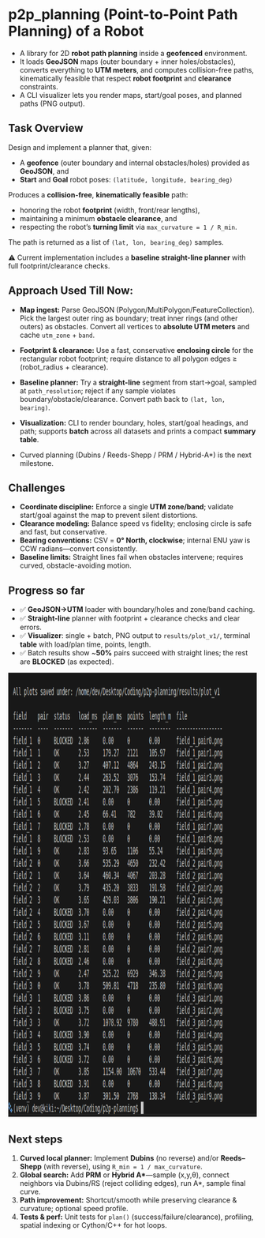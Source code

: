 # p2p_planning (Point-to-Point Path Planning) of a Robot

- A library for 2D **robot path planning** inside a **geofenced** environment.  
- It loads **GeoJSON** maps (outer boundary + inner holes/obstacles), converts everything to **UTM meters**, and computes collision-free paths, kinematically feasible that respect **robot footprint** and **clearance** constraints.
- A CLI visualizer lets you render maps, start/goal poses, and planned paths (PNG output).

## Task Overview

Design and implement a planner that, given:
- A **geofence** (outer boundary and internal obstacles/holes) provided as **GeoJSON**, and
- **Start** and **Goal** robot poses: `(latitude, longitude, bearing_deg)`

Produces a **collision-free**, **kinematically feasible** path:
- honoring the robot **footprint** (width, front/rear lengths),
- maintaining a minimum **obstacle clearance**, and
- respecting the robot’s **turning limit** via `max_curvature = 1 / R_min`.

The path is returned as a list of `(lat, lon, bearing_deg)` samples.

⚠️ Current implementation includes a **baseline straight-line planner** with full footprint/clearance checks. 

## Approach Used Till Now:
- **Map ingest:** Parse GeoJSON (Polygon/MultiPolygon/FeatureCollection). Pick the largest outer ring as boundary; treat inner rings (and other outers) as obstacles. Convert all vertices to **absolute UTM meters** and cache `utm_zone` + `band`.
- **Footprint & clearance:** Use a fast, conservative **enclosing circle** for the rectangular robot footprint; require distance to all polygon edges ≥ (robot_radius + clearance).
- **Baseline planner:** Try a **straight-line** segment from start→goal, sampled at `path_resolution`; reject if any sample violates boundary/obstacle/clearance. Convert path back to `(lat, lon, bearing)`.
- **Visualization:** CLI to render boundary, holes, start/goal headings, and path; supports **batch** across all datasets and prints a compact **summary table**.

- Curved planning (Dubins / Reeds-Shepp / PRM / Hybrid-A*) is the next milestone.

## Challenges
- **Coordinate discipline:** Enforce a single **UTM zone/band**; validate start/goal against the map to prevent silent distortions.
- **Clearance modeling:** Balance speed vs fidelity; enclosing circle is safe and fast, but conservative.
- **Bearing conventions:** CSV = **0° North, clockwise**; internal ENU yaw is CCW radians—convert consistently.
- **Baseline limits:** Straight lines fail when obstacles intervene; requires curved, obstacle-avoiding motion.

## Progress so far
- ✅ **GeoJSON→UTM** loader with boundary/holes and zone/band caching.
- ✅ **Straight-line** planner with footprint + clearance checks and clear errors.
- ✅ **Visualizer**: single + batch, PNG output to `results/plot_v1/`, terminal **table** with load/plan time, points, length.
- ✅ Batch results show ~**50%** pairs succeed with straight lines; the rest are **BLOCKED** (as expected).

<div>
    <img src="r2_1.png" width="600" height="900">
</div>

## Next steps
1. **Curved local planner:** Implement **Dubins** (no reverse) and/or **Reeds–Shepp** (with reverse), using `R_min = 1 / max_curvature`.
2. **Global search:** Add **PRM** or **Hybrid A\***—sample (x,y,θ), connect neighbors via Dubins/RS (reject colliding edges), run A*, sample final curve.
3. **Path improvement:** Shortcut/smooth while preserving clearance & curvature; optional speed profile.
4. **Tests & perf:** Unit tests for `plan()` (success/failure/clearance), profiling, spatial indexing or Cython/C++ for hot loops.
